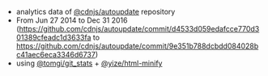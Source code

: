  - analytics data of [@cdnjs/autoupdate](https://github.com/cdnjs/autoupdate) repository
  - From Jun 27 2014 to Dec 31 2016 (https://github.com/cdnjs/autoupdate/commit/d4533d059edafcce770d301389cfeadc1d3633fa to https://github.com/cdnjs/autoupdate/commit/9e351b788dcbdd084028bc41aec6eca3346d6737)
 - using [@tomgi/git_stats](https://github.com/tomgi/git_stats) + [@yize/html-minify](https://github.com/yize/html-minify)
